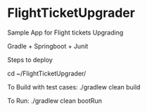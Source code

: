 # FlightTicketUpgrader
Sample App for Flight tickets Upgrading

Gradle + Springboot + Junit

Steps to deploy

cd ~/FlightTicketUpgrader/

To Build with test cases: 
    ./gradlew clean build

To Run:
   ./gradlew clean bootRun
